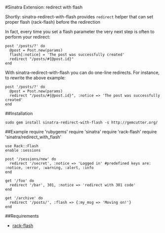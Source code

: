 #Sinatra Extension: redirect with flash

Shortly: sinatra-redirect-with-flash provides `redirect` helper that can set proper flash (rack-flash) before the
  redirection

In fact, every time you set a flash parameter the very next step is often to perform your redirect:

    post '/posts/?' do
      @post = Post.new(params)
      flash[:notice] = 'The post was successfully created'
      redirect "/posts/#{@post.id}"
    end

With sinatra-redirect-with-flash you can do one-line redirects. For instance, to rewrite the above example:

    post '/posts/?' do
      @post = Post.new(params)
      redirect "/posts/#{@post.id}", :notice => 'The post was successfully created'
    end

##Installation

    sudo gem install sinatra-redirect-with-flash -s http://gemcutter.org/

##Example
    require 'rubygems'
    require 'sinatra'
    require 'rack-flash'
    require 'sinatra/redirect_with_flash'

    use Rack::Flash
    enable :sessions

    post '/sessions/new' do
      redirect '/secret', :notice => 'Logged in' #predefined keys are: :notice, :error, :warning, :alert, :info      
    end

    get '/foo' do
      redirect '/bar', 301, :notice => 'redirect with 301 code'
    end

    get '/archive' do
      redirect '/posts/', :flash => {:my_msg => 'Moving on!'}      
    end

##Requirements
  * [rack-flash](http://nakajima.github.com/rack-flash/)